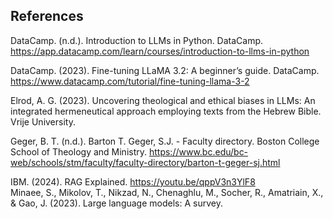 ## References
DataCamp. (n.d.). Introduction to LLMs in Python. DataCamp.  https://app.datacamp.com/learn/courses/introduction-to-llms-in-python 

DataCamp. (2023). Fine-tuning LLaMA 3.2: A beginner’s guide. DataCamp.  https://www.datacamp.com/tutorial/fine-tuning-llama-3-2 

Elrod, A. G. (2023). Uncovering theological and ethical biases in LLMs: An integrated hermeneutical approach employing texts from the Hebrew Bible. Vrije University. 

Geger, B. T. (n.d.). Barton T. Geger, S.J. - Faculty directory. Boston College School of Theology and Ministry. https://www.bc.edu/bc-web/schools/stm/faculty/faculty-directory/barton-t-geger-sj.html 

IBM. (2024). RAG Explained. https://youtu.be/qppV3n3YlF8  
Minaee, S., Mikolov, T., Nikzad, N., Chenaghlu, M., Socher, R., Amatriain, X., & Gao, J. (2023). Large language models: A survey. 



